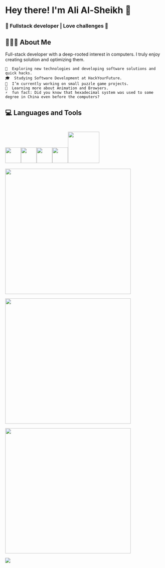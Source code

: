 # Hey there! I'm Ali Al-Sheikh 👋
### 🚀 Fullstack developer | Love challenges  🚀

## 👨🏻‍💻 About Me  
Full-stack developer with a deep-rooted interest in computers. I truly enjoy creating solution and optimizing them.  

    🤔  Exploring new technologies and developing software solutions and quick hacks.
    🎓  Studying Software Development at HackYourFuture.
    💼  I’m currently working on small puzzle game projects.
    🌱  Learning more about Animation and Browsers.
    ⚡  fun fact: Did you know that hexadecimal system was used to some degree in China even before the computers?

## 💻 Languages and Tools
   <img src="https://media.giphy.com/media/dC3EHvqJ61hNReoxMV/giphy.gif" width="50"><img src="https://i.giphy.com/media/eNAsjO55tPbgaor7ma/200w.webp" width="50"><img src="https://media3.giphy.com/media/kdFc8fubgS31b8DsVu/giphy.webp" width="50"><img src="https://media.giphy.com/media/Z9tVBkl31S5WzprBJz/giphy.gif" width="50"><img src="https://media.giphy.com/media/kH1DBkPNyZPOk0BxrM/giphy.gif" width="100">
======
<p align="left">
<img src="https://github-readme-stats.vercel.app/api/pin/?username=cometbroom&repo=2048-game&theme=github_dark" width="400">
</p>
<p align="left">
<img src="https://github-readme-stats.vercel.app/api/pin/?username=cometbroom&repo=15Puzzle-Game&theme=github_dark" width="400">
</p>
<p align="left">
<img src="https://github-readme-stats.vercel.app/api/pin/?username=cometbroom&repo=TRIODOS-clone&theme=github_dark" width="400">
</p>
<p align="left">
<img src="https://github-readme-stats.vercel.app/api/top-langs/?username=cometbroom&theme=github_dark">
</p>
<!--
**cometbroom/cometbroom** is a ✨ _special_ ✨ repository because its `README.md` (this file) appears on your GitHub profile.

Here are some ideas to get you started:

- 🔭 I’m currently working on ...
- 🌱 I’m currently learning ...
- 👯 I’m looking to collaborate on ...
- 🤔 I’m looking for help with ...
- 💬 Ask me about ...
- 📫 How to reach me: ...
- 😄 Pronouns: ...
- ⚡ Fun fact: ...
-->
